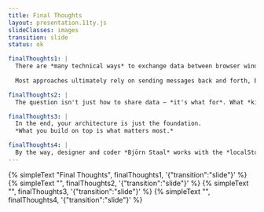 ```yaml
---
title: Final Thoughts
layout: presentation.11ty.js
slideClasses: images
transition: slide
status: ok

finalThoughts1: |
  There are *many technical ways* to exchange data between browser windows — from direct messaging with postMessage to reactive broadcasting with BroadcastChannel, or even shared background logic via SharedWorker. 
  
  Most approaches ultimately rely on sending messages back and forth, but *the real challenge* lies in crafting a *meaningful design concept* around that connection.

finalThoughts2: |
  The question isn't just how to share data — *it's what for*. What *kind of interaction makes sense* across multiple windows? What becomes possible when you think beyond a single canvas?

finalThoughts3: |
  In the end, your architecture is just the foundation.
  *What you build on top is what matters most.*

finalThoughts4: |
  By the way, designer and coder *Björn Staal* works with the *localStorage-based approach* — showing that even the simplest mechanisms can lead to compelling, interactive experiences if paired with a strong idea.
---
```



{% simpleText "Final Thoughts", finalThoughts1, '{"transition":"slide"}'  %}
{% simpleText "", finalThoughts2, '{"transition":"slide"}'  %}
{% simpleText "", finalThoughts3, '{"transition":"slide"}'  %}
{% simpleText "", finalThoughts4, '{"transition":"slide"}'  %}




